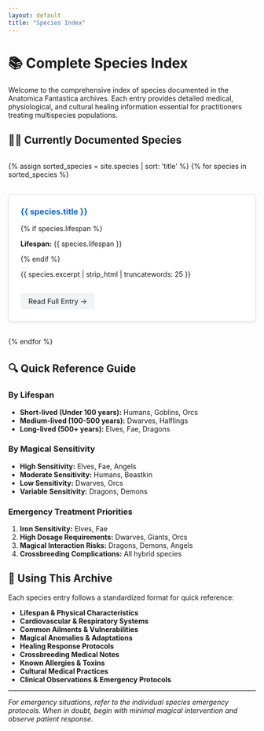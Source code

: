 ```yaml
---
layout: default
title: "Species Index"
---
```


# 📚 Complete Species Index

Welcome to the comprehensive index of species documented in the Anatomica Fantastica archives. Each entry provides detailed medical, physiological, and cultural healing information essential for practitioners treating multispecies populations.

## 🧑‍⚕️ Currently Documented Species

<div class="species-index">
  {% assign sorted_species = site.species | sort: 'title' %}
  {% for species in sorted_species %}
    <div class="index-entry">
      <h3><a href="{{ species.url | relative_url }}">{{ species.title }}</a></h3>
      {% if species.lifespan %}
        <p><strong>Lifespan:</strong> {{ species.lifespan }}</p>
      {% endif %}
      <p>{{ species.excerpt | strip_html | truncatewords: 25 }}</p>
      <a href="{{ species.url | relative_url }}" class="read-more">Read Full Entry →</a>
    </div>
  {% endfor %}
</div>

## 🔍 Quick Reference Guide

### By Lifespan
- **Short-lived (Under 100 years):** Humans, Goblins, Orcs
- **Medium-lived (100-500 years):** Dwarves, Halflings
- **Long-lived (500+ years):** Elves, Fae, Dragons

### By Magical Sensitivity
- **High Sensitivity:** Elves, Fae, Angels
- **Moderate Sensitivity:** Humans, Beastkin
- **Low Sensitivity:** Dwarves, Orcs
- **Variable Sensitivity:** Dragons, Demons

### Emergency Treatment Priorities
1. **Iron Sensitivity:** Elves, Fae
2. **High Dosage Requirements:** Dwarves, Giants, Orcs  
3. **Magical Interaction Risks:** Dragons, Demons, Angels
4. **Crossbreeding Complications:** All hybrid species

## 📖 Using This Archive

Each species entry follows a standardized format for quick reference:
- **Lifespan & Physical Characteristics**
- **Cardiovascular & Respiratory Systems**
- **Common Ailments & Vulnerabilities**
- **Magical Anomalies & Adaptations**
- **Healing Response Protocols**
- **Crossbreeding Medical Notes**
- **Known Allergies & Toxins**
- **Cultural Medical Practices**
- **Clinical Observations & Emergency Protocols**

---

*For emergency situations, refer to the individual species emergency protocols. When in doubt, begin with minimal magical intervention and observe patient response.*

<style>
.species-index {
  display: grid;
  grid-template-columns: repeat(auto-fit, minmax(350px, 1fr));
  gap: 2rem;
  margin: 2rem 0;
}

.index-entry {
  border: 1px solid #e1e5e9;
  padding: 1.5rem;
  border-radius: 8px;
  background: #fff;
  box-shadow: 0 2px 4px rgba(0,0,0,0.1);
}

.index-entry h3 {
  margin-top: 0;
  color: #0366d6;
}

.index-entry h3 a {
  text-decoration: none;
  color: inherit;
}

.index-entry h3 a:hover {
  text-decoration: underline;
}

.read-more {
  display: inline-block;
  margin-top: 1rem;
  padding: 0.5rem 1rem;
  background: #f1f3f4;
  text-decoration: none;
  border-radius: 4px;
  font-size: 0.9rem;
}

.read-more:hover {
  background: #e1e5e9;
}
</style>
